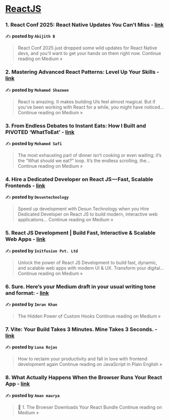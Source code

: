 
<h1><a href=https://medium.com/tag/reactjs/recommended target="_blank" rel="noopener noreferrer">ReactJS</a></h1>
<h3>1. React Conf 2025: React Native Updates You Can’t Miss - <a href="https://medium.com/@abijith.b/react-conf-2025-react-native-updates-you-cant-miss-fe60c0136af8?source=rss------reactjs-5" target="_blank" rel="noopener noreferrer">link</a></h3>

✍️ **posted by `Abijith B`**

<blockquote>React Conf 2025 just dropped some wild updates for React Native devs, and you’ll want to get your hands on them right now.
Continue reading on Medium »</blockquote>

<h3>2. Mastering Advanced React Patterns: Level Up Your Skills - <a href="https://medium.com/@mhmmdshazeen/mastering-advanced-react-patterns-level-up-your-skills-40f36c65241c?source=rss------reactjs-5" target="_blank" rel="noopener noreferrer">link</a></h3>

✍️ **posted by `Mohamed Shazeen`**

<blockquote>React is amazing. It makes building UIs feel almost magical. But if you’ve been working with React for a while, you might have noticed…
Continue reading on Medium »</blockquote>

<h3>3. From Endless Debates to Instant Eats: How I Built and PIVOTED ‘WhatToEat’ - <a href="https://medium.com/@mohamed.safi3099/from-endless-debates-to-instant-eats-how-i-built-and-pivoted-whattoeat-80fc08e8a580?source=rss------reactjs-5" target="_blank" rel="noopener noreferrer">link</a></h3>

✍️ **posted by `Mohamed Safi`**

<blockquote>The most exhausting part of dinner isn’t cooking or even waiting; it’s the “What should we eat?” loop. It’s the endless scrolling, the…
Continue reading on Medium »</blockquote>

<h3>4. Hire a Dedicated Developer on React JS — Fast, Scalable Frontends - <a href="https://medium.com/@desuntechnology263/hire-a-dedicated-developer-on-react-js-fast-scalable-frontends-a54dbcb961f3?source=rss------reactjs-5" target="_blank" rel="noopener noreferrer">link</a></h3>

✍️ **posted by `Desuntechnology`**

<blockquote>Speed up development with Desun Technology when you Hire Dedicated Developer on React JS to build modern, interactive web applications…
Continue reading on Medium »</blockquote>

<h3>5. React JS Development | Build Fast, Interactive & Scalable Web Apps - <a href="https://initfusion-it-company.medium.com/react-js-development-build-fast-interactive-scalable-web-apps-aada0c9072eb?source=rss------reactjs-5" target="_blank" rel="noopener noreferrer">link</a></h3>

✍️ **posted by `Initfusion Pvt. Ltd`**

<blockquote>Unlock the power of React JS Development to build fast, dynamic, and scalable web apps with modern UI & UX. Transform your digital…
Continue reading on Medium »</blockquote>

<h3>6. Sure. Here’s your Medium draft in your usual writing tone and format: - <a href="https://imrankhani.medium.com/sure-heres-your-medium-draft-in-your-usual-writing-tone-and-format-80df585e1db1?source=rss------reactjs-5" target="_blank" rel="noopener noreferrer">link</a></h3>

✍️ **posted by `Imran Khan`**

<blockquote>The Hidden Power of Custom Hooks
Continue reading on Medium »</blockquote>

<h3>7. Vite: Your Build Takes 3 Minutes. Mine Takes 3 Seconds. - <a href="https://javascript.plainenglish.io/vite-your-build-takes-3-minutes-mine-takes-3-seconds-f1a68f22283a?source=rss------reactjs-5" target="_blank" rel="noopener noreferrer">link</a></h3>

✍️ **posted by `Luna Rojas`**

<blockquote>How to reclaim your productivity and fall in love with frontend development again
Continue reading on JavaScript in Plain English »</blockquote>

<h3>8. What Actually Happens When the Browser Runs Your React App - <a href="https://medium.com/@amanmaurya3721/what-actually-happens-when-the-browser-runs-your-react-app-362f0a152990?source=rss------reactjs-5" target="_blank" rel="noopener noreferrer">link</a></h3>

✍️ **posted by `Aman maurya`**

<blockquote>🧩 1. The Browser Downloads Your React Bundle
Continue reading on Medium »</blockquote>

